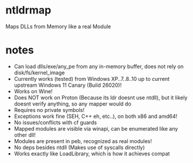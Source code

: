 # ntldrmap
Maps DLLs from Memory like a real Module

# notes
- Can load dlls/exe/any_pe from any in-memory buffer, does not rely on disk/fs/kernel_image
- Currently works (tested) from Windows XP..7..8..10 up to current upstream Windows 11 Canary (Build 26020)!
- Works on Wine!
- Does NOT work on Proton (Because its ldr doesnt use ntdll), but it likely doesnt verify anything, so any mapper would do
- Requires no private symbols!
- Exceptions work fine (SEH, C++ eh, etc..), on both x86 and amd64!
- No issues/conflicts with cf guards
- Mapped modules are visible via winapi, can be enumerated like any other dll!
- Modules are present in peb, recognized as real modules!
- No deps besides ntdll (Makes use of syscalls directly)
- Works exactly like LoadLibrary, which is how it achieves compat
